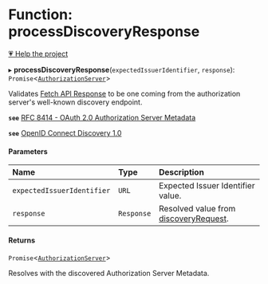 # Function: processDiscoveryResponse

[💗 Help the project](https://github.com/sponsors/panva)

▸ **processDiscoveryResponse**(`expectedIssuerIdentifier`, `response`): `Promise`<[`AuthorizationServer`](../interfaces/AuthorizationServer.md)\>

Validates
[Fetch API Response](https://developer.mozilla.org/en-US/docs/Web/API/Response)
to be one coming from the authorization server's well-known discovery endpoint.

**`see`** [RFC 8414 - OAuth 2.0 Authorization Server Metadata](https://www.rfc-editor.org/rfc/rfc8414.html#section-3)

**`see`** [OpenID Connect Discovery 1.0](https://openid.net/specs/openid-connect-discovery-1_0.html#ProviderConfig)

#### Parameters

| Name | Type | Description |
| :------ | :------ | :------ |
| `expectedIssuerIdentifier` | `URL` | Expected Issuer Identifier value. |
| `response` | `Response` | Resolved value from [discoveryRequest](discoveryRequest.md). |

#### Returns

`Promise`<[`AuthorizationServer`](../interfaces/AuthorizationServer.md)\>

Resolves with the discovered Authorization Server Metadata.
